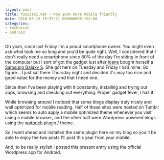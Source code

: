 ```yaml
---
layout: post
title: rusiczki.net - now 100% more mobile friendly
date: 2010-08-19 15:57:21.000000000 +02:00
categories:
- technical
- android
---
```

Oh yeah, since last Friday I'm a proud smartphone owner. You might even ask what took me so long and you'd be quite right. Well, I considered that I don't really need a smartphone since 80% of the day I'm sitting in front of the computer but I sort of got the gadget lust after <a href="http://www.flickr.com/ioana">Ioana</a> bought herself a <a href="http://galaxys.samsungmobile.com">Samsung Galaxy S</a>. She got hers on Tuesday and Friday I had mine. Go figure... I just sat there Thursday night and decided it's way too nice and good value for the money and that I need one.

Since then I've been playing with it constantly, installing and trying out apps, browsing and checking out everything. Proper gadget fever, I haz it.

While browsing around I noticed that some blogs display truly nicely and well optimized for mobile reading. Half of these sites were hosted on Tumblr which seems to auto apply a mobile optimized theme whenever you visit using a mobile browser, and the other half were Wordpress powered blogs using the <a href="http://www.wptouch.com/">wptouch</a> plugin / theme.

So I went ahead and installed the same plugin here on my blog so you'll be able to enjoy the two posts I'll post this year from your mobile.

And, to be really stylish I posted this present entry using the official Wordpress app for Android.
